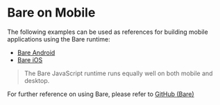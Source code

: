 # Bare on Mobile 

The following examples can be used as references for building mobile applications using the Bare runtime:

- [Bare Android](https://github.com/holepunchto/bare-android)
- [Bare iOS](https://github.com/holepunchto/bare-ios)

> The Bare JavaScript runtime runs equally well on both mobile and desktop.

For further reference on using Bare, please refer to [GitHub (Bare)](https://github.com/holepunchto/bare)